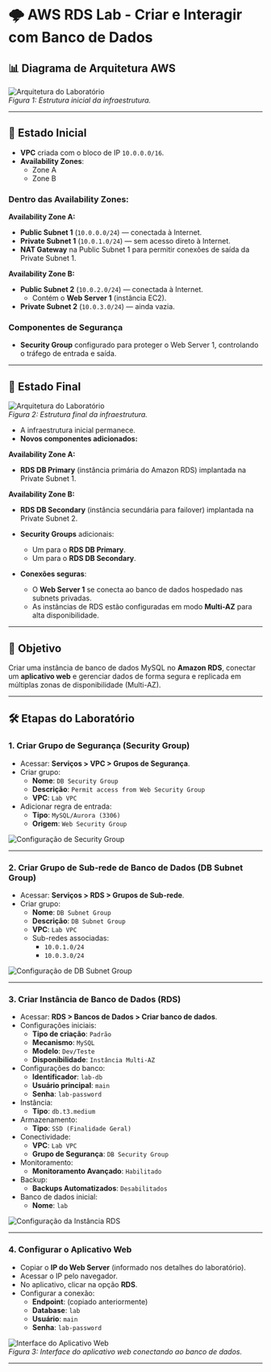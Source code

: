 # 🌩️ AWS RDS Lab - Criar e Interagir com Banco de Dados

## 📊 Diagrama de Arquitetura AWS

![Arquitetura do Laboratório](../imagens/architecture-lab1.png)  
*Figura 1: Estrutura inicial da infraestrutura.*

---

## 🔹 Estado Inicial

- **VPC** criada com o bloco de IP `10.0.0.0/16`.
- **Availability Zones**:
  - Zone A
  - Zone B

### Dentro das Availability Zones:

**Availability Zone A:**
- **Public Subnet 1** (`10.0.0.0/24`) — conectada à Internet.
- **Private Subnet 1** (`10.0.1.0/24`) — sem acesso direto à Internet.
- **NAT Gateway** na Public Subnet 1 para permitir conexões de saída da Private Subnet 1.

**Availability Zone B:**
- **Public Subnet 2** (`10.0.2.0/24`) — conectada à Internet.
  - Contém o **Web Server 1** (instância EC2).
- **Private Subnet 2** (`10.0.3.0/24`) — ainda vazia.

### Componentes de Segurança

- **Security Group** configurado para proteger o Web Server 1, controlando o tráfego de entrada e saída.

---

## 🔹 Estado Final

![Arquitetura do Laboratório](../imagens/architecture-lab1.png)  
*Figura 2: Estrutura final da infraestrutura.*

- A infraestrutura inicial permanece.
- **Novos componentes adicionados:**

**Availability Zone A:**
- **RDS DB Primary** (instância primária do Amazon RDS) implantada na Private Subnet 1.

**Availability Zone B:**
- **RDS DB Secondary** (instância secundária para failover) implantada na Private Subnet 2.

- **Security Groups** adicionais:
  - Um para o **RDS DB Primary**.
  - Um para o **RDS DB Secondary**.

- **Conexões seguras**:
  - O **Web Server 1** se conecta ao banco de dados hospedado nas subnets privadas.
  - As instâncias de RDS estão configuradas em modo **Multi-AZ** para alta disponibilidade.

---

## 🎯 Objetivo

Criar uma instância de banco de dados MySQL no **Amazon RDS**, conectar um **aplicativo web** e gerenciar dados de forma segura e replicada em múltiplas zonas de disponibilidade (Multi-AZ).

---

## 🛠️ Etapas do Laboratório

### 1. Criar Grupo de Segurança (Security Group)

- Acessar: **Serviços > VPC > Grupos de Segurança**.
- Criar grupo:
  - **Nome**: `DB Security Group`
  - **Descrição**: `Permit access from Web Security Group`
  - **VPC**: `Lab VPC`
- Adicionar regra de entrada:
  - **Tipo**: `MySQL/Aurora (3306)`
  - **Origem**: `Web Security Group`

![Configuração de Security Group](../imagens/lab-scenario05.png)

---

### 2. Criar Grupo de Sub-rede de Banco de Dados (DB Subnet Group)

- Acessar: **Serviços > RDS > Grupos de Sub-rede**.
- Criar grupo:
  - **Nome**: `DB Subnet Group`
  - **Descrição**: `DB Subnet Group`
  - **VPC**: `Lab VPC`
  - Sub-redes associadas:
    - `10.0.1.0/24`
    - `10.0.3.0/24`

![Configuração de DB Subnet Group](../imagens/lab-scenario06.png)

---

### 3. Criar Instância de Banco de Dados (RDS)

- Acessar: **RDS > Bancos de Dados > Criar banco de dados**.
- Configurações iniciais:
  - **Tipo de criação**: `Padrão`
  - **Mecanismo**: `MySQL`
  - **Modelo**: `Dev/Teste`
  - **Disponibilidade**: `Instância Multi-AZ`
- Configurações do banco:
  - **Identificador**: `lab-db`
  - **Usuário principal**: `main`
  - **Senha**: `lab-password`
- Instância:
  - **Tipo**: `db.t3.medium`
- Armazenamento:
  - **Tipo**: `SSD (Finalidade Geral)`
- Conectividade:
  - **VPC**: `Lab VPC`
  - **Grupo de Segurança**: `DB Security Group`
- Monitoramento:
  - **Monitoramento Avançado**: `Habilitado`
- Backup:
  - **Backups Automatizados**: `Desabilitados`
- Banco de dados inicial:
  - **Nome**: `lab`

![Configuração da Instância RDS](../imagens/lab-scenario07.png)

---

### 4. Configurar o Aplicativo Web

- Copiar o **IP do Web Server** (informado nos detalhes do laboratório).
- Acessar o IP pelo navegador.
- No aplicativo, clicar na opção **RDS**.
- Configurar a conexão:
  - **Endpoint**: (copiado anteriormente)
  - **Database**: `lab`
  - **Usuário**: `main`
  - **Senha**: `lab-password`

![Interface do Aplicativo Web](../imagens/lab-scenario08.png)  
*Figura 3: Interface do aplicativo web conectando ao banco de dados.*

---
